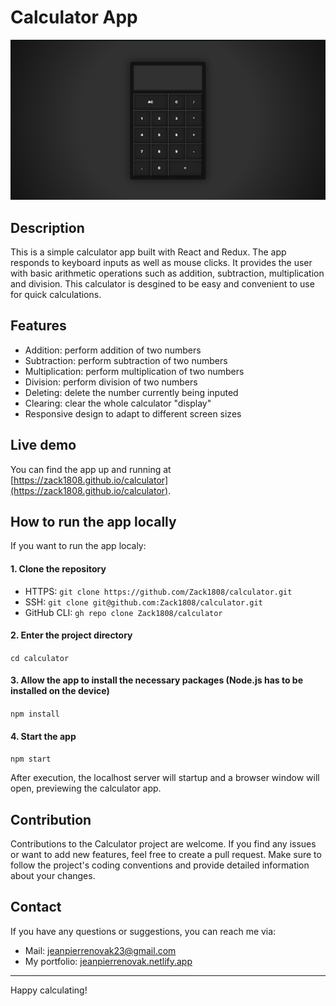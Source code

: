 # Calculator App

<p align="center"><img src="./public/calculator_preveiw.png" alt="Preview of the calculator app" /></p>

## Description

This is a simple calculator app built with React and Redux. The app responds to keyboard inputs as well as mouse clicks. It provides the user with basic arithmetic operations such as addition, subtraction, multiplication and division. This calculator is desgined to be easy and convenient to use for quick calculations.

## Features

- Addition: perform addition of two numbers
- Subtraction: perform subtraction of two numbers
- Multiplication: perform multiplication of two numbers
- Division: perform division of two numbers
- Deleting: delete the number currently being inputed
- Clearing: clear the whole calculator "display"
- Responsive design to adapt to different screen sizes

## Live demo

You can find the app up and running at [https://zack1808.github.io/calculator](https://zack1808.github.io/calculator).

## How to run the app locally

If you want to run the app localy:

#### 1. Clone the repository

- HTTPS: `git clone https://github.com/Zack1808/calculator.git`
- SSH: `git clone git@github.com:Zack1808/calculator.git`
- GitHub CLI: `gh repo clone Zack1808/calculator`

#### 2. Enter the project directory

`cd calculator`

#### 3. Allow the app to install the necessary packages (Node.js has to be installed on the device)

`npm install`

#### 4. Start the app

`npm start`

After execution, the localhost server will startup and a browser window will open, previewing the calculator app.

## Contribution

Contributions to the Calculator project are welcome. If you find any issues or want to add new features, feel free to create a pull request. Make sure to follow the project's coding conventions and provide detailed information about your changes.

## Contact

If you have any questions or suggestions, you can reach me via:

- Mail: jeanpierrenovak23@gmail.com
- My portfolio: [jeanpierrenovak.netlify.app](https://jeanpierrenovak.netlify.app)

---

Happy calculating!
